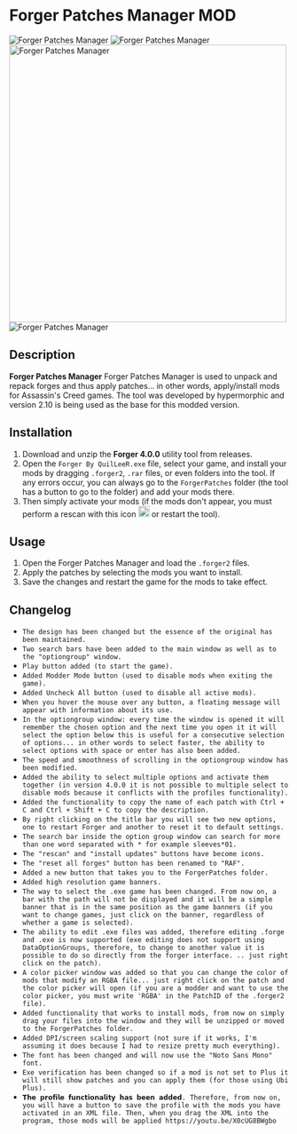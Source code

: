 # Forger Patches Manager MOD

<img src="https://i.imgur.com/vYrx6te.png" alt="Forger Patches Manager">
<img src="https://i.imgur.com/CANu3DM.png" alt="Forger Patches Manager">
<img src="https://i.imgur.com/xZwvM7y.png" alt="Forger Patches Manager" style="width: 500px;">
<img src="https://i.imgur.com/HGDvZFI.png" alt="Forger Patches Manager">

## Description

**Forger Patches Manager** Forger Patches Manager is used to unpack and repack forges and thus apply patches... in other words, apply/install mods for Assassin's Creed games. The tool was developed by hypermorphic and version 2.10 is being used as the base for this modded version.

## Installation

1. Download and unzip the **Forger 4.0.0** utility tool from releases.
2. Open the `Forger By QuilLeeR.exe` file, select your game, and install your mods by dragging `.forger2`, `.rar` files, or even folders into the tool. If any errors occur, you can always go to the `ForgerPatches` folder (the tool has a button to go to the folder) and add your mods there.
3. Then simply activate your mods (if the mods don't appear, you must perform a rescan with this icon <img src="https://i.imgur.com/VKvtqgh.png" alt="Rescan Icon" width="20" height="20" style="margin-bottom: -4px;"/> or restart the tool).

## Usage

1. Open the Forger Patches Manager and load the `.forger2` files.
2. Apply the patches by selecting the mods you want to install.
3. Save the changes and restart the game for the mods to take effect.

## Changelog
- `The design has been changed but the essence of the original has been maintained.`
- `Two search bars have been added to the main window as well as to the "optiongroup" window.`
- `Play button added (to start the game).`
- `Added Modder Mode button (used to disable mods when exiting the game).`
- `Added Uncheck All button (used to disable all active mods).`
- `When you hover the mouse over any button, a floating message will appear with information about its use.`
- `In the optiongroup window: every time the window is opened it will remember the chosen option and the next time you open it it will select the option below this is useful for a consecutive selection of options... in other words to select faster, the ability to select options with space or enter has also been added.`
- `The speed and smoothness of scrolling in the optiongroup window has been modified.`
- `Added the ability to select multiple options and activate them together (in version 4.0.0 it is not possible to multiple select to disable mods because it conflicts with the profiles functionality).`
- `Added the functionality to copy the name of each patch with Ctrl + C and Ctrl + Shift + C to copy the description.`
- `By right clicking on the title bar you will see two new options, one to restart Forger and another to reset it to default settings.`
- `The search bar inside the option group window can search for more than one word separated with * for example sleeves*01.`
- `The "rescan" and "install updates" buttons have become icons.`
- `The "reset all forges" button has been renamed to "RAF".`
- `Added a new button that takes you to the ForgerPatches folder.`
- `Added high resolution game banners.`
- `The way to select the .exe game has been changed. From now on, a bar with the path will not be displayed and it will be a simple banner that is in the same position as the game banners (if you want to change games, just click on the banner, regardless of whether a game is selected).`
- `The ability to edit .exe files was added, therefore editing .forge and .exe is now supported (exe editing does not support using DataOptionGroups, therefore, to change to another value it is possible to do so directly from the forger interface. .. just right click on the patch).`
- `A color picker window was added so that you can change the color of mods that modify an RGBA file... just right click on the patch and the color picker will open (if you are a modder and want to use the color picker, you must write 'RGBA' in the PatchID of the .forger2 file).`
- `Added functionality that works to install mods, from now on simply drag your files into the window and they will be unzipped or moved to the ForgerPatches folder.`
- `Added DPI/screen scaling support (not sure if it works, I'm assuming it does because I had to resize pretty much everything).`
- `The font has been changed and will now use the "Noto Sans Mono" font.`
- `Exe verification has been changed so if a mod is not set to Plus it will still show patches and you can apply them (for those using Ubi Plus).`
- `𝗧𝗵𝗲 𝗽𝗿𝗼𝗳𝗶𝗹𝗲 𝗳𝘂𝗻𝗰𝘁𝗶𝗼𝗻𝗮𝗹𝗶𝘁𝘆 𝗵𝗮𝘀 𝗯𝗲𝗲𝗻 𝗮𝗱𝗱𝗲𝗱. Therefore, from now on, you will have a button to save the profile with the mods you have activated in an XML file. Then, when you drag the XML into the program, those mods will be applied https://youtu.be/X0cUG8BWgbo`
